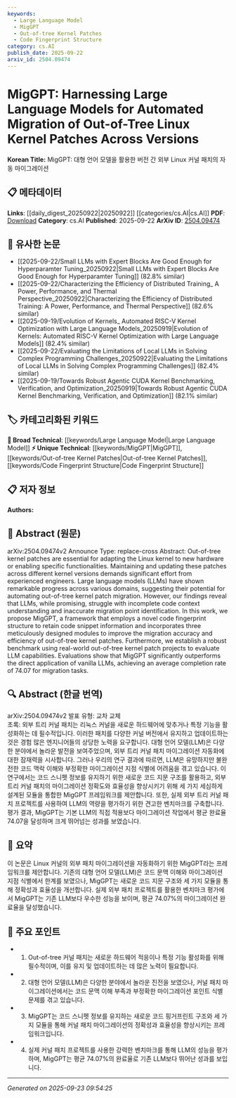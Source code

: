 ```yaml
---
keywords:
  - Large Language Model
  - MigGPT
  - Out-of-tree Kernel Patches
  - Code Fingerprint Structure
category: cs.AI
publish_date: 2025-09-22
arxiv_id: 2504.09474
---
```


<!-- KEYWORD_LINKING_METADATA:
{
  "processed_timestamp": "2025-09-23T09:54:25.634298",
  "vocabulary_version": "1.0",
  "selected_keywords": [
    "Large Language Model",
    "MigGPT",
    "Out-of-tree Kernel Patches",
    "Code Fingerprint Structure"
  ],
  "rejected_keywords": [],
  "similarity_scores": {
    "Large Language Model": 0.85,
    "MigGPT": 0.8,
    "Out-of-tree Kernel Patches": 0.75,
    "Code Fingerprint Structure": 0.7
  },
  "extraction_method": "AI_prompt_based",
  "budget_applied": true,
  "candidates_json": {
    "candidates": [
      {
        "surface": "Large Language Models",
        "canonical": "Large Language Model",
        "aliases": [
          "LLM",
          "Language Models"
        ],
        "category": "broad_technical",
        "rationale": "Large Language Models are central to the paper's approach and link to a wide range of AI research.",
        "novelty_score": 0.3,
        "connectivity_score": 0.9,
        "specificity_score": 0.65,
        "link_intent_score": 0.85
      },
      {
        "surface": "MigGPT",
        "canonical": "MigGPT",
        "aliases": [],
        "category": "unique_technical",
        "rationale": "MigGPT is a unique framework proposed in the paper, crucial for understanding its contribution.",
        "novelty_score": 0.95,
        "connectivity_score": 0.6,
        "specificity_score": 0.9,
        "link_intent_score": 0.8
      },
      {
        "surface": "Out-of-tree kernel patches",
        "canonical": "Out-of-tree Kernel Patches",
        "aliases": [
          "OOT Kernel Patches"
        ],
        "category": "unique_technical",
        "rationale": "This is a specific technical focus of the paper, essential for linking to kernel development topics.",
        "novelty_score": 0.7,
        "connectivity_score": 0.7,
        "specificity_score": 0.85,
        "link_intent_score": 0.75
      },
      {
        "surface": "Code fingerprint structure",
        "canonical": "Code Fingerprint Structure",
        "aliases": [],
        "category": "unique_technical",
        "rationale": "Introduces a novel concept in the paper, relevant for code analysis and migration discussions.",
        "novelty_score": 0.8,
        "connectivity_score": 0.65,
        "specificity_score": 0.8,
        "link_intent_score": 0.7
      }
    ],
    "ban_list_suggestions": [
      "method",
      "performance",
      "evaluation"
    ]
  },
  "decisions": [
    {
      "candidate_surface": "Large Language Models",
      "resolved_canonical": "Large Language Model",
      "decision": "linked",
      "scores": {
        "novelty": 0.3,
        "connectivity": 0.9,
        "specificity": 0.65,
        "link_intent": 0.85
      }
    },
    {
      "candidate_surface": "MigGPT",
      "resolved_canonical": "MigGPT",
      "decision": "linked",
      "scores": {
        "novelty": 0.95,
        "connectivity": 0.6,
        "specificity": 0.9,
        "link_intent": 0.8
      }
    },
    {
      "candidate_surface": "Out-of-tree kernel patches",
      "resolved_canonical": "Out-of-tree Kernel Patches",
      "decision": "linked",
      "scores": {
        "novelty": 0.7,
        "connectivity": 0.7,
        "specificity": 0.85,
        "link_intent": 0.75
      }
    },
    {
      "candidate_surface": "Code fingerprint structure",
      "resolved_canonical": "Code Fingerprint Structure",
      "decision": "linked",
      "scores": {
        "novelty": 0.8,
        "connectivity": 0.65,
        "specificity": 0.8,
        "link_intent": 0.7
      }
    }
  ]
}
-->

# MigGPT: Harnessing Large Language Models for Automated Migration of Out-of-Tree Linux Kernel Patches Across Versions

**Korean Title:** MigGPT: 대형 언어 모델을 활용한 버전 간 외부 Linux 커널 패치의 자동 마이그레이션

## 📋 메타데이터

**Links**: [[daily_digest_20250922|20250922]] [[categories/cs.AI|cs.AI]]
**PDF**: [Download](https://arxiv.org/pdf/2504.09474.pdf)
**Category**: cs.AI
**Published**: 2025-09-22
**ArXiv ID**: [2504.09474](https://arxiv.org/abs/2504.09474)

## 🔗 유사한 논문
- [[2025-09-22/Small LLMs with Expert Blocks Are Good Enough for Hyperparamter Tuning_20250922|Small LLMs with Expert Blocks Are Good Enough for Hyperparamter Tuning]] (82.8% similar)
- [[2025-09-22/Characterizing the Efficiency of Distributed Training_ A Power, Performance, and Thermal Perspective_20250922|Characterizing the Efficiency of Distributed Training: A Power, Performance, and Thermal Perspective]] (82.6% similar)
- [[2025-09-19/Evolution of Kernels_ Automated RISC-V Kernel Optimization with Large Language Models_20250919|Evolution of Kernels: Automated RISC-V Kernel Optimization with Large Language Models]] (82.4% similar)
- [[2025-09-22/Evaluating the Limitations of Local LLMs in Solving Complex Programming Challenges_20250922|Evaluating the Limitations of Local LLMs in Solving Complex Programming Challenges]] (82.4% similar)
- [[2025-09-19/Towards Robust Agentic CUDA Kernel Benchmarking, Verification, and Optimization_20250919|Towards Robust Agentic CUDA Kernel Benchmarking, Verification, and Optimization]] (82.1% similar)

## 🏷️ 카테고리화된 키워드
**🧠 Broad Technical**: [[keywords/Large Language Model|Large Language Model]]
**⚡ Unique Technical**: [[keywords/MigGPT|MigGPT]], [[keywords/Out-of-tree Kernel Patches|Out-of-tree Kernel Patches]], [[keywords/Code Fingerprint Structure|Code Fingerprint Structure]]

## 📋 저자 정보

**Authors:** 

## 📄 Abstract (원문)

arXiv:2504.09474v2 Announce Type: replace-cross 
Abstract: Out-of-tree kernel patches are essential for adapting the Linux kernel to new hardware or enabling specific functionalities. Maintaining and updating these patches across different kernel versions demands significant effort from experienced engineers. Large language models (LLMs) have shown remarkable progress across various domains, suggesting their potential for automating out-of-tree kernel patch migration. However, our findings reveal that LLMs, while promising, struggle with incomplete code context understanding and inaccurate migration point identification. In this work, we propose MigGPT, a framework that employs a novel code fingerprint structure to retain code snippet information and incorporates three meticulously designed modules to improve the migration accuracy and efficiency of out-of-tree kernel patches. Furthermore, we establish a robust benchmark using real-world out-of-tree kernel patch projects to evaluate LLM capabilities. Evaluations show that MigGPT significantly outperforms the direct application of vanilla LLMs, achieving an average completion rate of 74.07 for migration tasks.

## 🔍 Abstract (한글 번역)

arXiv:2504.09474v2 발표 유형: 교차 교체  
초록: 외부 트리 커널 패치는 리눅스 커널을 새로운 하드웨어에 맞추거나 특정 기능을 활성화하는 데 필수적입니다. 이러한 패치를 다양한 커널 버전에서 유지하고 업데이트하는 것은 경험 많은 엔지니어들의 상당한 노력을 요구합니다. 대형 언어 모델(LLM)은 다양한 분야에서 놀라운 발전을 보여주었으며, 외부 트리 커널 패치 마이그레이션 자동화에 대한 잠재력을 시사합니다. 그러나 우리의 연구 결과에 따르면, LLM은 유망하지만 불완전한 코드 맥락 이해와 부정확한 마이그레이션 지점 식별에 어려움을 겪고 있습니다. 이 연구에서는 코드 스니펫 정보를 유지하기 위한 새로운 코드 지문 구조를 활용하고, 외부 트리 커널 패치의 마이그레이션 정확도와 효율성을 향상시키기 위해 세 가지 세심하게 설계된 모듈을 통합한 MigGPT 프레임워크를 제안합니다. 또한, 실제 외부 트리 커널 패치 프로젝트를 사용하여 LLM의 역량을 평가하기 위한 견고한 벤치마크를 구축합니다. 평가 결과, MigGPT는 기본 LLM의 직접 적용보다 마이그레이션 작업에서 평균 완료율 74.07을 달성하며 크게 뛰어넘는 성과를 보였습니다.

## 📝 요약

이 논문은 Linux 커널의 외부 패치 마이그레이션을 자동화하기 위한 MigGPT라는 프레임워크를 제안합니다. 기존의 대형 언어 모델(LLM)은 코드 문맥 이해와 마이그레이션 지점 식별에서 한계를 보였으나, MigGPT는 새로운 코드 지문 구조와 세 가지 모듈을 통해 정확성과 효율성을 개선합니다. 실제 외부 패치 프로젝트를 활용한 벤치마크 평가에서 MigGPT는 기존 LLM보다 우수한 성능을 보이며, 평균 74.07%의 마이그레이션 완료율을 달성했습니다.

## 🎯 주요 포인트

- 1. Out-of-tree 커널 패치는 새로운 하드웨어 적응이나 특정 기능 활성화를 위해 필수적이며, 이를 유지 및 업데이트하는 데 많은 노력이 필요합니다.
- 2. 대형 언어 모델(LLM)은 다양한 분야에서 놀라운 진전을 보였으나, 커널 패치 마이그레이션에서는 코드 문맥 이해 부족과 부정확한 마이그레이션 포인트 식별 문제를 겪고 있습니다.
- 3. MigGPT는 코드 스니펫 정보를 유지하는 새로운 코드 핑거프린트 구조와 세 가지 모듈을 통해 커널 패치 마이그레이션의 정확성과 효율성을 향상시키는 프레임워크입니다.
- 4. 실제 커널 패치 프로젝트를 사용한 강력한 벤치마크를 통해 LLM의 성능을 평가하며, MigGPT는 평균 74.07%의 완료율로 기존 LLM보다 뛰어난 성과를 보입니다.


---

*Generated on 2025-09-23 09:54:25*